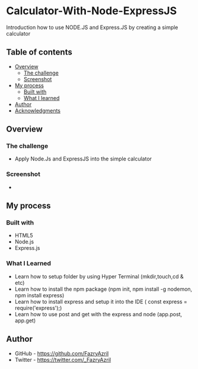 # Calculator-With-Node-ExpressJS

Introduction how to use NODE.JS and Express.JS by creating a simple calculator 

## Table of contents

- [Overview](#overview)
  - [The challenge](#the-challenge)
  - [Screenshot](#screenshot)
- [My process](#my-process)
  - [Built with](#built-with)
  - [What I learned](#what-i-learned)
- [Author](#author)
- [Acknowledgments](#acknowledgments)

## Overview

### The challenge

- Apply Node.Js and ExpressJS into the simple calculator

### Screenshot

-


## My process

### Built with

- HTML5
- Node.js
- Express.js



### What I Learned

- Learn how to setup folder by using Hyper Terminal (mkdir,touch,cd & etc)
- Learn how to install the npm package (npm init, npm install -g nodemon, npm install express)
- Learn how to install express and setup it into the IDE ( const express = require('express');)
- Learn how to use post and get with the express and node (app.post, app.get)

## Author

- GitHub - https://github.com/FazryAzril
- Twitter - https://twitter.com/_FazryAzril
